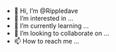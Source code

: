 - 👋 Hi, I’m @Rippledave
- 👀 I’m interested in ...
- 🌱 I’m currently learning ...
- 💞️ I’m looking to collaborate on ...
- 📫 How to reach me ...

<!---
Rippledave/Rippledave is a ✨ special ✨ repository because its `README.md` (this file) appears on your GitHub profile.
You can click the Preview link to take a look at your changes.
--->
